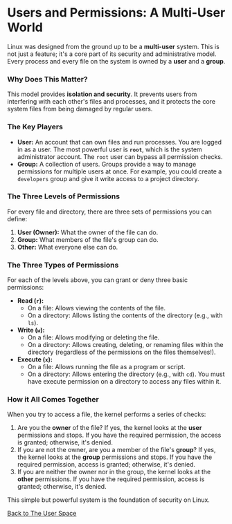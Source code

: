 # Users and Permissions: A Multi-User World

Linux was designed from the ground up to be a **multi-user** system. This is not just a feature; it's a core part of its security and administrative model. Every process and every file on the system is owned by a **user** and a **group**.

### Why Does This Matter?

This model provides **isolation and security**. It prevents users from interfering with each other's files and processes, and it protects the core system files from being damaged by regular users.

### The Key Players

*   **User:** An account that can own files and run processes. You are logged in as a user. The most powerful user is **`root`**, which is the system administrator account. The `root` user can bypass all permission checks.
*   **Group:** A collection of users. Groups provide a way to manage permissions for multiple users at once. For example, you could create a `developers` group and give it write access to a project directory.

### The Three Levels of Permissions

For every file and directory, there are three sets of permissions you can define:

1.  **User (Owner):** What the owner of the file can do.
2.  **Group:** What members of the file's group can do.
3.  **Other:** What everyone else can do.

### The Three Types of Permissions

For each of the levels above, you can grant or deny three basic permissions:

*   **Read (`r`):**
    *   On a file: Allows viewing the contents of the file.
    *   On a directory: Allows listing the contents of the directory (e.g., with `ls`).
*   **Write (`w`):**
    *   On a file: Allows modifying or deleting the file.
    *   On a directory: Allows creating, deleting, or renaming files within the directory (regardless of the permissions on the files themselves!).
*   **Execute (`x`):**
    *   On a file: Allows running the file as a program or script.
    *   On a directory: Allows entering the directory (e.g., with `cd`). You must have execute permission on a directory to access any files within it.

### How it All Comes Together

When you try to access a file, the kernel performs a series of checks:

1.  Are you the **owner** of the file? If yes, the kernel looks at the **user** permissions and stops. If you have the required permission, the access is granted; otherwise, it's denied.
2.  If you are not the owner, are you a member of the file's **group**? If yes, the kernel looks at the **group** permissions and stops. If you have the required permission, access is granted; otherwise, it's denied.
3.  If you are neither the owner nor in the group, the kernel looks at the **other** permissions. If you have the required permission, access is granted; otherwise, it's denied.

This simple but powerful system is the foundation of security on Linux.

[Back to The User Space](./index.md)